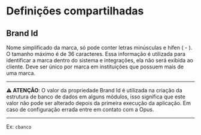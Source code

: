 # Definições compartilhadas

## Brand Id

Nome simplificado da marca, só pode conter letras minúsculas e hífen ( - ).
O tamanho máximo é de 36 caracteres. Essa informação é utilizada para identificar
a marca dentro do sistema e integrações, ela não será exibida ao cliente.
Deve ser único por marca em instituições que possuem mais de uma marca.

***

**⚠ ATENÇÃO**: O valor da propriedade Brand Id é utilizada na criação da estrutura
de banco de dados em alguns módulos, isso significa que este valor não pode ser
alterado depois da primeira execução da aplicação. Em caso de configuração errada
entre em contato com a Opus.

***

Ex: `cbanco`
